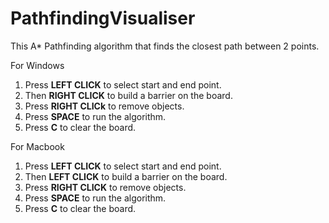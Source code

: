 # PathfindingVisualiser

This A* Pathfinding algorithm that finds the closest path between 2 points.

For Windows
1. Press **LEFT CLICK** to select start and end point. <br />
2. Then **RIGHT CLICK** to build a barrier on the board. <br />
3. Press **RIGHT CLICk** to remove objects. <br />
4. Press **SPACE** to run the algorithm. <br />
5. Press **C** to clear the board.

For Macbook
1. Press **LEFT CLICK** to select start and end point. <br />
2. Then **LEFT CLICK** to build a barrier on the board. <br />
3. Press **RIGHT CLICK** to remove objects. <br />
4. Press **SPACE** to run the algorithm. <br />
5. Press **C** to clear the board.

